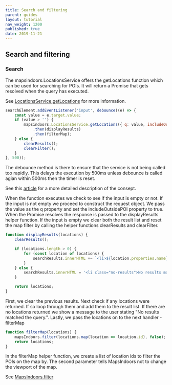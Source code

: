 ```yaml
---
title: Search and filtering
parent: guides
layout: tutorial
nav_weight: 1200
published: true
date: 2019-11-21
---
```


## Search and filtering
<script async src="https://jsfiddle.net/mapspeople/k2jynm47/embed/html,result/"></script>


### Search
The mapsindoors.LocationsService offers the getLocations function which can be used for searching for POIs. 
It will return a Promise that gets resolved when the query has executed. 

See [LocationsService.getLocations](https://app.mapsindoors.com/mapsindoors/js/sdk/latest/docs/LocationsService.html#getLocations) for more information.

```javascript
searchElement.addEventListener('input', debounce((e) => {
    const value = e.target.value;
    if (value > '') {
        mapsindoors.LocationsService.getLocations({ q: value, includeOutsidePOI: true })
            .then(displayResults)
            .then(filterMap);
    } else {
        clearResults();
        clearFilter();
    }
}, 500));
```

The debounce method is there to ensure that the service is not being called too rapidly.
This delays the execution by 500ms unless debounce is called agian within 500ms then the timer is reset.

See this [article](https://medium.com/@jamischarles/what-is-debouncing-2505c0648ff1) for a more detailed description of the consept.

When the function executes we check to see if the input is empty or not. If the input is not empty we proceed to construct the request object.
We pass the value as the q property and set the includeOutsidePOI property to true. When the Promise resolves the response is passed to the displayResults helper function.
If the input is empty we clear both the result list and reset the map filter by calling the helper functions clearResults and clearFilter.

```javascript
function displayResults(locations) {
    clearResults();

    if (locations.length > 0) {
        for (const location of locations) {
            searchResults.innerHTML += `<li>${location.properties.name}</li>`;
        }
    } else {
        searchResults.innerHTML = '<li class="no-results">No results matched the query.</li>';
    }

    return locations;
}
```

First, we clear the previous results. Next check if any locations were returned. If so loop through them and add them to the result list. 
If there are no locations returned we show a message to the user stating "No results matched the query.".
Lastly, we pass the locations on to the next handler - filterMap

```javascript
function filterMap(locations) {
    mapsIndoors.filter(locations.map(location => location.id), false);
    return locations;
}
```
In the filterMap helper function, we create a list of location ids to filter the POIs on the map by.
The second parameter tells MapsIndoors not to change the viewport of the map.

See [MapsIndoors.filter](https://app.mapsindoors.com/mapsindoors/js/sdk/latest/docs/MapsIndoors.html#filter)